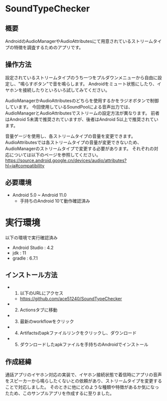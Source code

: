 # SoundTypeChecker

## 概要
AndroidのAudioManagerやAudioAttributesにて用意されているストリームタイプの特徴を調査するためのアプリです。

## 操作方法
設定されているストリームタイプのうち一つをプルダウンメニューから自由に設定し、"鳴らすボタン"で音を鳴らします。
Androidをミュート状態にしたり、イヤホンを接続したりといろいろ試してみてください。

AudioManagerかAudioAttributesのどちらを使用するかをラジオボタンで制御しています。
今回使用しているSoundPoolによる音声出力では、AudioManagerとAudioAttributesでストリームの設定方法が異なります。
前者はAndroid 5未満で推奨されていますが、後者はAndroid 5以上で推奨されています。

音量ゲージを使用し、各ストリームタイプの音量を変更できます。
AudioAttributesでは各ストリームタイプの音量が変更できないため、AudioManagerのストリームタイプで変更する必要があります。
それぞれの対応については以下のページを参照してください。
https://source.android.google.cn/devices/audio/attributes?hl=ja#compatibility

## 必要環境
- Android 5.0 ~ Android 11.0
    - 手持ちのAndroid 10て動作確認済み

# 実行環境
以下の環境で実行確認済み
- Android Studio : 4.2
- jdk : 11
- gradle : 6.7.1

## インストール方法
- 1. 以下のURLにアクセス
    - https://github.com/ace51240/SoundTypeChecker
- 2. Actionsタブに移動
- 3. 最新のworkflowをクリック
- 4. Artifactsのapkファイルリンクをクリックし、ダウンロード
- 5. ダウンロードしたapkファイルを手持ちのAndroidでインストール

## 作成経緯
通話アプリのイヤホン対応の実装で、イヤホン接続状態で着信時にアプリの音声をスピーカーから鳴らしたくないとの依頼があり、ストリームタイプを変更することで対応しました。
そのときに他にどのような種類や特徴があるか気になったため、このサンプルアプリを作成するに至りました。